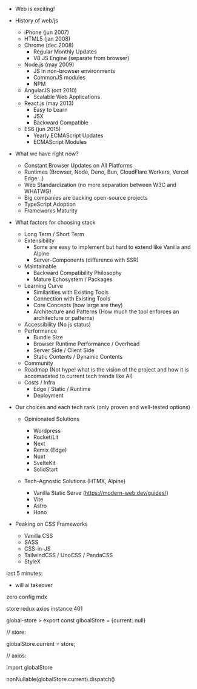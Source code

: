 - Web is exciting!

- History of web/js
    - iPhone (jun 2007)
    - HTML5 (jan 2008)
    - Chrome (dec 2008)
        - Regular Monthly Updates
        - V8 JS Engine (separate from browser)
    - Node.js (may 2009)
        - JS in non-browser environments
        - CommonJS modules
        - NPM
    - AngularJS (oct 2010)
        - Scalable Web Applications
    - React.js (may 2013)
        - Easy to Learn
        - JSX
        - Backward Compatible
    - ES6 (jun 2015)
        - Yearly ECMAScript Updates
        - ECMAScript Modules

- What we have right now?
    - Constant Browser Updates on All Platforms
    - Runtimes (Browser, Node, Deno, Bun, CloudFlare Workers, Vercel Edge...)
    - Web Standardization (no more separation between W3C and WHATWG)
    - Big companies are backing open-source projects
    - TypeScript Adoption
    - Frameworks Maturity

- What factors for choosing stack
    - Long Term / Short Term
    - Extensibility
        - Some are easy to implement but hard to extend like Vanilla and Alpine
        - Server-Components (difference with SSR)
    - Maintainable
        - Backward Compatibility Philosophy
        - Mature Echosystem / Packages
    - Learning Curve
        - Similarities with Existing Tools
        - Connection with Existing Tools
        - Core Concepts (how large are they)
        - Architecture and Patterns (How much the tool enforces an architecture or patterns)
    - Accessibility (No js status)
    - Performance
        - Bundle Size
        - Browser Runtime Performance / Overhead
        - Server Side / Client Side
        - Static Contents / Dynamic Contents
    - Community
    - Roadmap (Not hype! what is the vision of the project and how it is accomadated to current tech trends like AI)
    - Costs / Infra
        - Edge / Static / Runtime
        - Deployment

- Our choices and each tech rank (only proven and well-tested options)
    - Opinionated Solutions
        - Wordpress
        - Rocket/Lit
        - Next
        - Remix (Edge)
        - Nuxt
        - SvelteKit
        - SolidStart

    - Tech-Agnostic Solutions (HTMX, Alpine)
        - Vanilla Static Serve (https://modern-web.dev/guides/)
        - Vite
        - Astro
        - Hono

- Peaking on CSS Frameworks
    - Vanilla CSS
    - SASS
    - CSS-in-JS
    - TailwindCSS / UnoCSS / PandaCSS
    - StyleX

last 5 minutes:
- will ai takeover


zero config mdx


store redux
axios instance 401

global-store >
export const glboalStore = {current: null}

// store:

globalStore.current = store;


// axios:

import globalStore


nonNullable(globalStore.current).dispatch()
